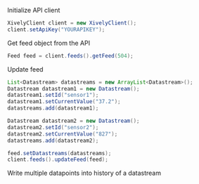 
Initialize API client

```java
XivelyClient client = new XivelyClient();
client.setApiKey("YOURAPIKEY");
```

Get feed object from the API

```java
Feed feed = client.feeds().getFeed(504);
```

Update feed

```java
List<Datastream> datastreams = new ArrayList<Datastream>();
Datastream datastream1 = new Datastream();
datastream1.setId("sensor1");
datastream1.setCurrentValue("37.2");
datastreams.add(datastream1);

Datastream datastream2 = new Datastream();
datastream2.setId("sensor2");
datastream2.setCurrentValue("827");
datastreams.add(datastream2);

feed.setDatastreams(datastreams);
client.feeds().updateFeed(feed);
```

Write multiple datapoints into history of a datastream

```java

```
